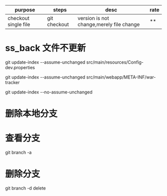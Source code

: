 


| purpose              | steps                         | desc                                     | rate |
| -------------------- | ----------------------------- | ---------------------------------------- | ---- |
| checkout single file | git checkout <commit> <file > | version is not change,merely file change | **   |




# ss_back 文件不更新

git update-index --assume-unchanged src/main/resources/Config-dev.properties

git update-index --assume-unchanged src/main/webapp/META-INF/war-tracker


git update-index --no-assume-unchanged 

# 删除本地分支 
# 查看分支
git branch -a

# 删除分支
git branch -d delete